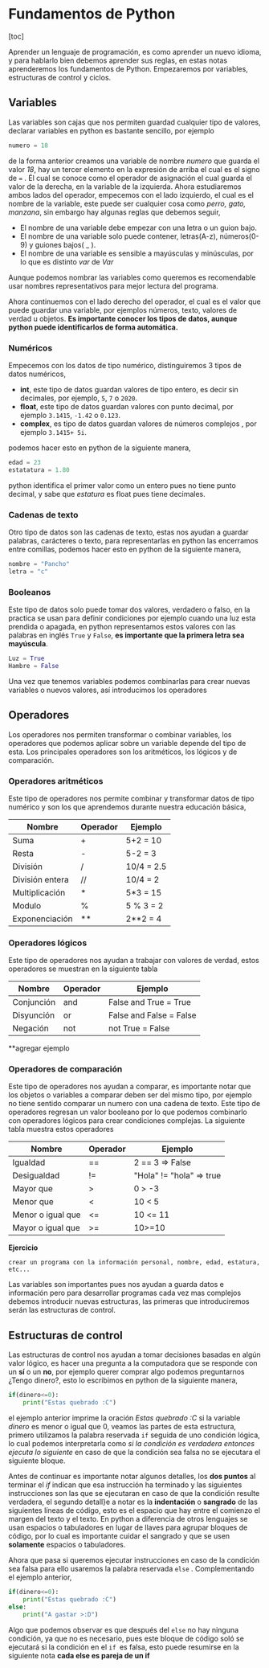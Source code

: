 # Fundamentos de Python

[toc]

Aprender un lenguaje de programación, es como aprender un nuevo idioma, y para hablarlo bien debemos aprender sus reglas, en estas notas aprenderemos los fundamentos de Python. Empezaremos por variables, estructuras de control y ciclos. 

## Variables

Las variables son cajas que nos permiten guardad cualquier tipo de valores, declarar variables en python es bastante sencillo, por ejemplo

```python
numero = 18
```

de la forma anterior creamos una variable de nombre *numero* que guarda el valor *18*, hay un tercer elemento en la expresión de arriba el cual es el signo de `=` . Él cual se conoce como el operador de asignación el cual guarda el valor de la derecha, en la variable de la izquierda. Ahora estudiaremos ambos lados del operador, empecemos con el lado izquierdo, el cual es el nombre de la variable, este puede ser cualquier cosa como *perro, gato, manzana*, sin embargo hay algunas reglas que debemos seguir,

- El nombre de una variable debe empezar con una letra o un guion bajo.
- El nombre de una variable solo puede contener, letras(A-z), números(0-9) y guiones bajos( _ ).
- El nombre de una variable es sensible a mayúsculas y  minúsculas, por lo que es distinto *var* de *Var*

Aunque podemos nombrar las variables como queremos es recomendable usar nombres representativos para mejor lectura del programa. 

Ahora continuemos con el lado derecho del operador, el cual es el valor que puede guardar una variable, por ejemplos números, texto, valores de verdad u objetos. **Es importante conocer los tipos de datos, aunque python puede identificarlos de forma automática.**

### Numéricos

Empecemos con los datos de tipo numérico, distinguiremos 3 tipos de datos numéricos,

- **int**, este tipo de datos guardan valores de tipo entero, es decir sin decimales, por ejemplo, `5`, `7` o `2020`.
- **float**, este tipo de datos guardan valores con punto decimal, por ejemplo `3.1415`, `-1.42` o `0.123`.
- **complex**, es tipo de datos guardan valores de números complejos , por ejemplo `3.1415+ 5i`.

podemos hacer esto en python de la siguiente manera,

```python
edad = 23  
estatatura = 1.80
```

python identifica el primer valor como un entero pues no tiene punto decimal, y sabe que *estatura* es float pues tiene decimales.

### Cadenas de texto

Otro tipo de datos son las cadenas de texto, estas nos ayudan a guardar palabras, carácteres o texto, para representarlas en python las encerramos entre comillas, podemos hacer esto en python de la siguiente manera,

```python
nombre = "Pancho"
letra = "c"
```

### Booleanos

Este tipo de datos solo puede tomar dos valores, verdadero o falso, en la practica se usan para definir condiciones por ejemplo cuando una luz esta prendida o apagada, en python representamos estos valores con las palabras en inglés `True` y `False`, **es importante que la primera letra sea mayúscula**.

```python
Luz = True
Hambre = False
```

Una vez que tenemos variables podemos combinarlas para crear nuevas variables o nuevos valores, así introducimos los operadores

## Operadores

Los operadores nos permiten transformar o combinar variables, los operadores que podemos aplicar sobre un variable depende del tipo de esta. Los principales operadores  son los aritméticos, los lógicos y de comparación.

### Operadores aritméticos

Este tipo de operadores nos permite combinar y transformar datos de tipo numérico y son los que aprendemos durante nuestra educación básica, 

| Nombre          | Operador | Ejemplo    |
| --------------- | -------- | ---------- |
| Suma            | +        | 5+2 = 10   |
| Resta           | -        | 5-2 = 3    |
| División        | /        | 10/4 = 2.5 |
| División entera | //       | 10/4 = 2   |
| Multiplicación  | *        | 5*3 = 15   |
| Modulo          | %        | 5 % 3 = 2  |
| Exponenciación  | **       | 2**2 = 4   |

### Operadores lógicos

Este tipo de operadores nos ayudan a trabajar con valores de verdad, estos operadores se muestran en la siguiente tabla

| Nombre     | Operador | Ejemplo                 |
| ---------- | -------- | ----------------------- |
| Conjunción | and      | False and True = True   |
| Disyunción | or       | False and False = False |
| Negación   | not      | not True = False        |

**agregar ejemplo

### Operadores de comparación

Este tipo de operadores nos ayudan a comparar, es importante notar que los objetos o variables a comparar deben ser del mismo tipo, por ejemplo no tiene sentido comparar un numero con una cadena de texto. Este tipo de operadores regresan un valor booleano por lo que podemos combinarlo con operadores lógicos para crear condiciones complejas. La siguiente tabla muestra estos operadores

| Nombre            | Operador | Ejemplo                  |
| ----------------- | -------- | ------------------------ |
| Igualdad          | ==       | 2 == 3 => False          |
| Desigualdad       | !=       | "Hola" != "hola" => true |
| Mayor que         | >        | 0 > -3                   |
| Menor que         | <        | 10 < 5                   |
| Menor o igual que | <=       | 10 <= 11                 |
| Mayor o igual que | >=       | 10>=10                   |

**Ejercicio**

```
crear un programa con la información personal, nombre, edad, estatura, etc...
```

Las variables son importantes pues nos ayudan a guarda datos e información pero para desarrollar programas cada vez mas complejos debemos introducir nuevas estructuras,  las primeras que introduciremos serán las estructuras de control.

## Estructuras de control

Las estructuras de control nos ayudan a tomar decisiones basadas en algún valor lógico, es hacer una pregunta a la computadora que se responde con un **sí** o un **no**, por ejemplo querer comprar algo podemos preguntarnos ¿Tengo dinero?, esto lo escribimos en python de la siguiente manera,

```python
if(dinero<=0):
    print("Estas quebrado :C")
```

el ejemplo anterior imprime la oración *Estas quebrado :C* si la variable *dinero* es menor o igual que 0, veamos las partes de esta estructura, primero utilizamos la palabra reservada `if` seguida de uno condición lógica, lo cual podemos interpretarla como *si la condición es verdadera entonces ejecuta lo siguiente* en caso de que la condición sea falsa no se ejecutara el siguiente bloque. 

Antes de continuar es importante notar algunos detalles, los **dos puntos** al terminar el *if* indican que esa instrucción ha terminado y las siguientes instrucciones son las que se ejecutaran en caso de que la condición resulte verdadera, el segundo detall}e a notar es la **indentación** o **sangrado** de las siguientes líneas de código, esto es el espacio que hay entre el comienzo el margen del texto y el texto. En python a diferencia de otros lenguajes se usan espacios o tabuladores en lugar de llaves para agrupar bloques de código, por lo cual es importante cuidar el sangrado y que se usen **solamente** espacios o tabuladores.

Ahora que pasa si queremos ejecutar instrucciones en caso de la condición sea falsa para ello usaremos la palabra reservada `else` . Complementando el ejemplo anterior,

```python
if(dinero<=0):
    print("Estas quebrado :C")
else:
    print("A gastar >:D")
```

Algo que podemos observar es que después del `else` no hay ninguna condición, ya que no es necesario, pues este bloque de código soló se ejecutará si la condición en el `if `es falsa, esto puede resumirse en la siguiente nota **cada else es pareja de un if**